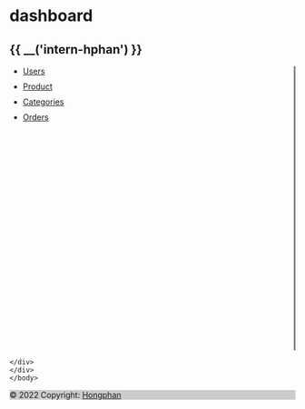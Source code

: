 # dashboard
<!DOCTYPE html>
 <head>
        <meta charset="utf-8">
        <meta name="viewport" content="width=device-width, initial-scale=1">
        <link href="https://cdn.jsdelivr.net/npm/bootstrap@5.3.0-alpha1/dist/css/bootstrap.min.css" rel="stylesheet" integrity="sha384-GLhlTQ8iRABdZLl6O3oVMWSktQOp6b7In1Zl3/Jr59b6EGGoI1aFkw7cmDA6j6gD" crossorigin="anonymous">
        <title>Project-Phan</title>

<x-app-layout>
    <x-slot name="header">
        <h2 class="font-semibold text-xl text-gray-800 leading-tight">
            {{ __('intern-hphan') }}
        </h2>
    </x-slot>
    <body>
    <div class="container">
    <div class="menu border-right col-lg-2">
  <ul class="nav flex-column col-md-2">
  <li class="nav-item btn btn-light menu_li">
    <a class="nav-link disabled active" href="#">Users</a>
  </li>
  <li class="nav-item btn btn-light menu_li">
    <a class="nav-link disabled " href="#">Product</a>
  </li>
  <li class="nav-item btn btn-light menu_li">
    <a class="nav-link disabled" href="#">Categories</a>
  </li>
  <li class="nav-item btn btn-light menu_li">
    <a class="nav-link disabled" href="#">Orders</a>
  </li>
</ul>
    </div>
    <div class="content">

    </div>
    </div>
    </body>
  <footer class="bg-light text-center text-lg-start">
  <!-- Copyright -->
  <div class="text-center p-3" style="background-color: rgba(0, 0, 0, 0.2);">
    © 2022 Copyright:
    <a class="text-dark" href="https://mdbootstrap.com/">Hongphan</a>
  </div>
  <!-- Copyright -->
</footer>  
</x-app-layout>
<style>
.menu_li{
    margin-top:10px;
}
.menu {
    border-right:3px solid grey;
    height:500px;
}
.footer{
    background-color:black;
    width:100px
}
</style>
